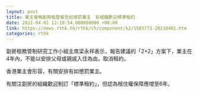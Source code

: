 ```yaml
---
layout: post
title: 業主會稱劏房租管報告如懲罰業主　有組織歡迎標準租約
date: 2021-04-01 12:10:54.000000000 +08:00
link: https://news.rthk.hk/rthk/ch/component/k2/1583773-20210401.htm
categories: rthk
---
```


劏房租務管制研究工作小組主席梁永祥表示，報告建議的「2+2」方案下，業主在4年內，不能以安排父母或親戚入住為由，取消租約。

香港業主會形容，有關安排有如懲罰業主。

有關注劏房的組織歡迎制訂「標準租約」，但認為租住權保障應增至6年。

